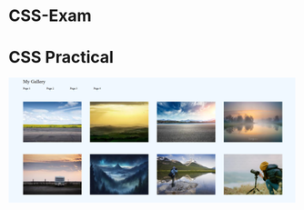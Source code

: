 # CSS-Exam

<h1> CSS Practical </h1>

<img src="https://github.com/BRajendra10/CSS-Exam/blob/5ec2eaabd1aaf69e36df48419dd768722a3e77ab/CSS%20Practicle.png">
